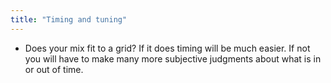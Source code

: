 ```yaml
---
title: "Timing and tuning"
---
```


- Does your mix fit to a grid? If it does timing will be much easier. If not you will have to make many more subjective judgments about what is in or out of time.
